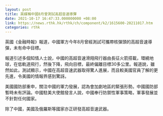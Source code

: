 ```yaml
---
layout: post
title: 英媒稱中國8月曾測試高超音速導彈
date: 2021-10-17 16:47:33.000000000 +08:00
link: https://news.rthk.hk/rthk/ch/component/k2/1615600-20211017.htm
categories: rthk
---
```


英國《金融時報》報道，中國軍方今年8月曾經測試可攜帶核彈頭的高超音速導彈，未有命中目標。

報道引述多個知情人士說，中國的高超音速滑翔飛行器由長征火箭搭載，環繞地球，在低軌道飛行，然後下降，飛向目標，最終偏離目標30多公里。報道說，雖然如此，測試顯示，中國在高超音速武器取得驚人進展，而且較美國官員了解的更先進，令美國的情報界感到驚訝。

美國國防部重申，關注中國的軍力發展，認為會加劇地區的緊張形勢。中國國防部暫時未有評論。中國駐美大使館發言人說，中國奉行防禦性軍事策略，軍事發展並不針對任何國家。

除了中國，美國及俄羅斯等國家亦正研發高超音速武器。
